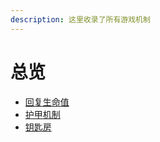 ```yaml
---
description: 这里收录了所有游戏机制
---
```


# 总览

* [回复生命值](hui-fu-sheng-ming-zhi.md)
* [护甲机制](hu-jia-ji-zhi.md)
* [钥匙房](yao-shi-fang.md)

